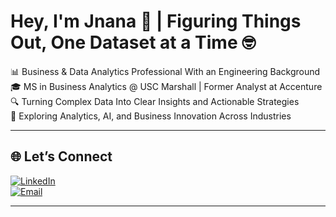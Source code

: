 # Hey, I'm Jnana 👋 | Figuring Things Out, One Dataset at a Time 🤓

📊 Business & Data Analytics Professional With an Engineering Background  
🎓 MS in Business Analytics @ USC Marshall | Former Analyst at Accenture  
🔍 Turning Complex Data Into Clear Insights and Actionable Strategies  
🌱 Exploring Analytics, AI, and Business Innovation Across Industries   

---

## 🌐 Let’s Connect  

[![LinkedIn](https://img.shields.io/badge/LinkedIn-0077B5?style=for-the-badge&logo=linkedin&logoColor=white)](https://www.linkedin.com/in/jnana-k-p)  
[![Email](https://img.shields.io/badge/Email-D14836?style=for-the-badge&logo=gmail&logoColor=white)](mailto:jnanaakp@gmail.com)  

---

